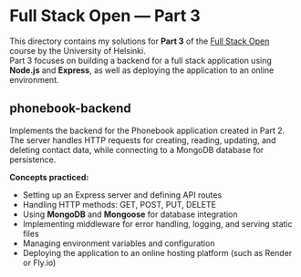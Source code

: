 # Full Stack Open — Part 3  

This directory contains my solutions for **Part 3** of the [Full Stack Open](https://fullstackopen.com/en/) course by the University of Helsinki.  
Part 3 focuses on building a backend for a full stack application using **Node.js** and **Express**, as well as deploying the application to an online environment.

## phonebook-backend  
Implements the backend for the Phonebook application created in Part 2. The server handles HTTP requests for creating, reading, updating, and deleting contact data, while connecting to a MongoDB database for persistence.

**Concepts practiced:**  
- Setting up an Express server and defining API routes  
- Handling HTTP methods: GET, POST, PUT, DELETE  
- Using **MongoDB** and **Mongoose** for database integration  
- Implementing middleware for error handling, logging, and serving static files  
- Managing environment variables and configuration  
- Deploying the application to an online hosting platform (such as Render or Fly.io)  